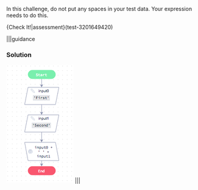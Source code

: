 In this challenge, do not put any spaces in your test data. Your expression needs to do this.

{Check It!|assessment}(test-3201649420)

|||guidance
### Solution
![](solutions/join-string2.png)
|||